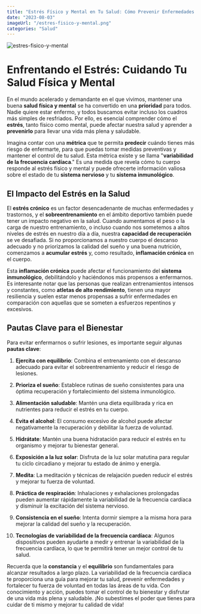 ```yaml
---
title: "Estrés Físico y Mental en Tu Salud: Cómo Prevenir Enfermedades y Mejorar Tu Fuerza de Voluntad"
date: "2023-08-03"
imageUrl: "/estres-fisico-y-mental.png"
categories: "Salud"
---
```

![estres-fisico-y-mental](/estres-fisico-y-mental.png)

# Enfrentando el Estrés: Cuidando Tu Salud Física y Mental

En el mundo acelerado y demandante en el que vivimos, mantener una buena **salud física y mental** se ha convertido en una **prioridad** para todos. Nadie quiere estar enfermo, y todos buscamos evitar incluso los cuadros más simples de resfriados. Por ello, es esencial comprender cómo el **estrés**, tanto físico como mental, puede afectar nuestra salud y aprender a **prevenirlo** para llevar una vida más plena y saludable.

Imagina contar con una **métrica** que te permita **predecir** cuándo tienes más riesgo de enfermarte, para que puedas tomar medidas preventivas y mantener el control de tu salud. Esta métrica existe y se llama "**variabilidad de la frecuencia cardíaca**." Es una medida que revela cómo tu cuerpo responde al estrés físico y mental y puede ofrecerte información valiosa sobre el estado de tu **sistema nervioso** y tu **sistema inmunológico**.


## El Impacto del Estrés en la Salud

El **estrés crónico** es un factor desencadenante de muchas enfermedades y trastornos, y el **sobreentrenamiento** en el ámbito deportivo también puede tener un impacto negativo en la salud. Cuando aumentamos el peso o la carga de nuestro entrenamiento, o incluso cuando nos sometemos a altos niveles de estrés en nuestro día a día, nuestra **capacidad de recuperación** se ve desafiada. Si no proporcionamos a nuestro cuerpo el descanso adecuado y no priorizamos la calidad del sueño y una buena nutrición, comenzamos a **acumular estrés** y, como resultado, **inflamación crónica** en el cuerpo.

Esta **inflamación crónica** puede afectar el funcionamiento del **sistema inmunológico**, debilitándolo y haciéndonos más propensos a enfermarnos. Es interesante notar que las personas que realizan entrenamientos intensos y constantes, como **atletas de alto rendimiento**, tienen una mayor resiliencia y suelen estar menos propensas a sufrir enfermedades en comparación con aquellas que se someten a esfuerzos repentinos y excesivos.

## Pautas Clave para el Bienestar

Para evitar enfermarnos o sufrir lesiones, es importante seguir algunas **pautas clave**:

1. **Ejercita con equilibrio**: Combina el entrenamiento con el descanso adecuado para evitar el sobreentrenamiento y reducir el riesgo de lesiones.

2. **Prioriza el sueño**: Establece rutinas de sueño consistentes para una óptima recuperación y fortalecimiento del sistema inmunológico.

3. **Alimentación saludable**: Mantén una dieta equilibrada y rica en nutrientes para reducir el estrés en tu cuerpo.

4. **Evita el alcohol**: El consumo excesivo de alcohol puede afectar negativamente la recuperación y debilitar la fuerza de voluntad.

5. **Hidrátate**: Mantén una buena hidratación para reducir el estrés en tu organismo y mejorar tu bienestar general.

6. **Exposición a la luz solar**: Disfruta de la luz solar matutina para regular tu ciclo circadiano y mejorar tu estado de ánimo y energía.

7. **Medita**: La meditación y técnicas de relajación pueden reducir el estrés y mejorar tu fuerza de voluntad.

8. **Práctica de respiración**: Inhalaciones y exhalaciones prolongadas pueden aumentar rápidamente la variabilidad de la frecuencia cardíaca y disminuir la excitación del sistema nervioso.

9. **Consistencia en el sueño**: Intenta dormir siempre a la misma hora para mejorar la calidad del sueño y la recuperación.

10. **Tecnologías de variabilidad de la frecuencia cardíaca**: Algunos dispositivos pueden ayudarte a medir y entrenar la variabilidad de la frecuencia cardíaca, lo que te permitirá tener un mejor control de tu salud.

Recuerda que la **constancia** y el **equilibrio** son fundamentales para alcanzar resultados a largo plazo. La variabilidad de la frecuencia cardíaca te proporciona una guía para mejorar tu salud, prevenir enfermedades y fortalecer tu fuerza de voluntad en todas las áreas de tu vida. Con conocimiento y acción, puedes tomar el control de tu bienestar y disfrutar de una vida más plena y saludable. ¡No subestimes el poder que tienes para cuidar de ti mismo y mejorar tu calidad de vida!
